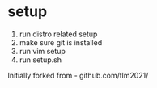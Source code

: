 setup
=====

1. run distro related setup
2. make sure git is installed
3. run vim setup
4. run setup.sh

Initially forked from - github.com/tlm2021/

